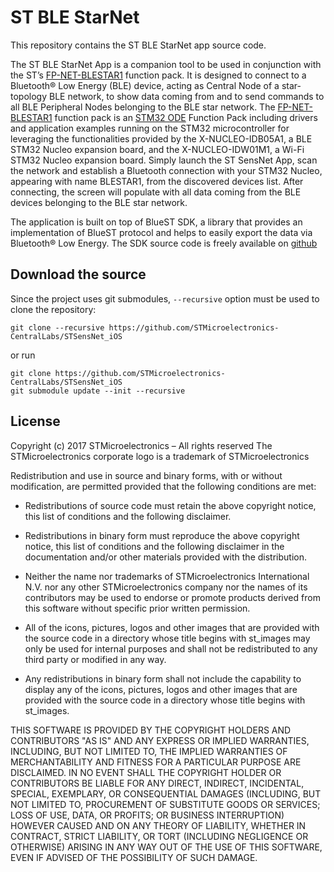 # ST BLE StarNet

This repository contains the ST BLE StarNet app source code.

The ST BLE StarNet App is a companion tool to be used in conjunction with the ST’s [FP-NET-BLESTAR1](http://www.st.com/content/st_com/en/products/embedded-software/mcus-embedded-software/stm32-embedded-software/stm32-ode-function-pack-sw/fp-net-blestar1.html) function pack. It is designed to connect to a Bluetooth® Low Energy (BLE) device, acting as Central Node of a star-topology BLE network, to show data coming from and to send commands to all BLE Peripheral Nodes belonging to the BLE star network.
The [FP-NET-BLESTAR1](http://www.st.com/content/st_com/en/products/embedded-software/mcus-embedded-software/stm32-embedded-software/stm32-ode-function-pack-sw/fp-net-blestar1.html) function pack is an [STM32 ODE](http://st.com/stm32ode) Function Pack including drivers and application examples running on the STM32 microcontroller for leveraging the functionalities provided by the X-NUCLEO-IDB05A1, a BLE STM32 Nucleo expansion board, and the X-NUCLEO-IDW01M1, a Wi-Fi STM32 Nucleo expansion board.
Simply launch the ST SensNet App, scan the network and establish a Bluetooth connection with your STM32 Nucleo, appearing with name BLESTAR1, from the discovered devices list.
After connecting, the screen will populate with all data coming from the BLE devices belonging to the BLE star network.

The application is built on top of BlueST SDK, a library that provides an implementation of BlueST protocol and helps to easily export the data via Bluetooth® Low Energy. The SDK source code is freely available on [github](https://github.com/STMicroelectronics-CentralLabs/)

## Download the source

Since the project uses git submodules, <code>--recursive</code> option must be used to clone the repository:

```Shell
git clone --recursive https://github.com/STMicroelectronics-CentralLabs/STSensNet_iOS
```

or run
```Shell
git clone https://github.com/STMicroelectronics-CentralLabs/STSensNet_iOS
git submodule update --init --recursive
```

## License

Copyright (c) 2017  STMicroelectronics – All rights reserved
The STMicroelectronics corporate logo is a trademark of STMicroelectronics

Redistribution and use in source and binary forms, with or without modification,
are permitted provided that the following conditions are met:

- Redistributions of source code must retain the above copyright notice, this list of conditions
and the following disclaimer.

- Redistributions in binary form must reproduce the above copyright notice, this list of
conditions and the following disclaimer in the documentation and/or other materials provided
with the distribution.

- Neither the name nor trademarks of STMicroelectronics International N.V. nor any other
STMicroelectronics company nor the names of its contributors may be used to endorse or
promote products derived from this software without specific prior written permission.

- All of the icons, pictures, logos and other images that are provided with the source code
in a directory whose title begins with st_images may only be used for internal purposes and
shall not be redistributed to any third party or modified in any way.

- Any redistributions in binary form shall not include the capability to display any of the
icons, pictures, logos and other images that are provided with the source code in a directory
whose title begins with st_images.

THIS SOFTWARE IS PROVIDED BY THE COPYRIGHT HOLDERS AND CONTRIBUTORS "AS IS" AND ANY EXPRESS OR
IMPLIED WARRANTIES, INCLUDING, BUT NOT LIMITED TO, THE IMPLIED WARRANTIES OF MERCHANTABILITY
AND FITNESS FOR A PARTICULAR PURPOSE ARE DISCLAIMED. IN NO EVENT SHALL THE COPYRIGHT HOLDER
OR CONTRIBUTORS BE LIABLE FOR ANY DIRECT, INDIRECT, INCIDENTAL, SPECIAL, EXEMPLARY, OR
CONSEQUENTIAL DAMAGES (INCLUDING, BUT NOT LIMITED TO, PROCUREMENT OF SUBSTITUTE GOODS OR
SERVICES; LOSS OF USE, DATA, OR PROFITS; OR BUSINESS INTERRUPTION) HOWEVER CAUSED AND ON ANY
THEORY OF LIABILITY, WHETHER IN CONTRACT, STRICT LIABILITY, OR TORT (INCLUDING NEGLIGENCE OR
OTHERWISE) ARISING IN ANY WAY OUT OF THE USE OF THIS SOFTWARE, EVEN IF ADVISED OF THE POSSIBILITY
OF SUCH DAMAGE.

